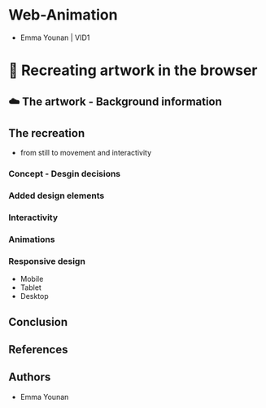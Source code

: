 # Web-Animation
- Emma Younan | VID1
# 👾 Recreating artwork in the browser
##  ☁️ The artwork - Background information
## The recreation
- from still to movement and interactivity
### Concept - Desgin decisions
### Added design elements
### Interactivity
### Animations
### Responsive design
- Mobile
- Tablet
- Desktop
## Conclusion
## References
## Authors
- Emma Younan


